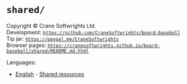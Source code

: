 # `shared/`

Copyright © Crane Softwrights Ltd.  
Development: [`https://github.com/CraneSoftwrights/board-baseball`](https://github.com/CraneSoftwrights/board-baseball)  
Tip jar: [`https://paypal.me/CraneSoftwrights`](https://paypal.me/CraneSoftwrights)  
Browser pages: [`https://cranesoftwrights.github.io/board-baseball/shared/README.md.html`](https://cranesoftwrights.github.io/board-baseball/shared/README.md.html)  

Languages:

- [English](../en/shared.md) - [Shared resources](../en/shared.md)

